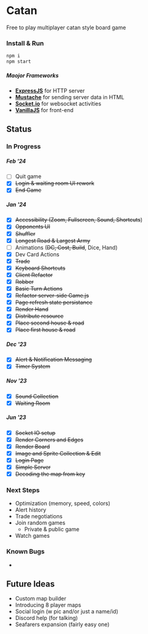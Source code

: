 # Catan
Free to play multiplayer catan style board game

### Install & Run
```bash
npm i
npm start
```

##### Maojor Frameworks
  - **[ExpressJS](https://expressjs.com/)** for HTTP server
  - **[Mustache](https://mustache.github.io/)** for sending server data in HTML
  - **[Socket.io](https://socket.io/)** for websocket activities
  - **[VanillaJS](http://vanilla-js.com/)** for front-end

## Status
### In Progress
  ##### Feb '24
  - [ ] Quit game
  - [x] ~~Login & waiting room UI rework~~
  - [x] ~~End Game~~
  ##### Jan '24
  - [x] ~~Accessibility (Zoom, Fullscreen, Sound, Shortcuts~~)
  - [x] ~~Opponents UI~~
  - [x] ~~Shuffler~~
  - [x] ~~Longest Road & Largest Army~~
  - [ ] Animations (~~DC, Cost, Build~~, Dice, Hand)
  - [x] Dev Card Actions
  - [x] ~~Trade~~
  - [x] ~~Keyboard Shortcuts~~
  - [x] ~~Client Refactor~~
  - [x] ~~Robber~~
  - [x] ~~Basic Turn Actions~~
  - [x] ~~Refactor server-side Game.js~~
  - [x] ~~Page refresh state persistance~~
  - [x] ~~Render Hand~~
  - [x] ~~Distribute resource~~
  - [x] ~~Place second house & road~~
  - [x]  ~~Place first house & road~~
  ##### Dec '23
  - [x] ~~Alert & Notification Messaging~~
  - [x] ~~Timer System~~
  ##### Nov '23
  - [x] ~~Sound Collection~~
  - [x] ~~Waiting Room~~
  ##### Jun '23
  - [x] ~~Socket IO setup~~
  - [x] ~~Render Corners and Edges~~
  - [x] ~~Render Board~~
  - [x] ~~Image and Sprite Collection & Edit~~
  - [x] ~~Login Page~~
  - [x] ~~Simple Server~~
  - [x] ~~Decoding the map from key~~
### Next Steps
  - Optimization (memory, speed, colors)
  - Alert history
  - Trade negotiations
  - Join random games
    - Private & public game
  - Watch games

### Known Bugs
  -

## Future Ideas
- Custom map builder
- Introducing 8 player maps
- Social login (w pic and/or just a name/id)
- Discord help (for talking)
- Seafarers expansion (fairly easy one)
